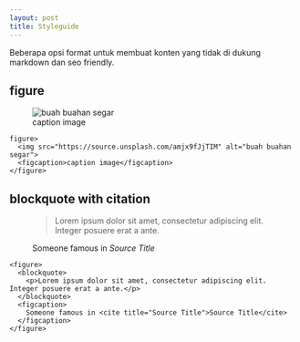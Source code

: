 ```yaml
---
layout: post
title: Styleguide
---
```


Beberapa opsi format untuk membuat konten yang tidak di dukung markdown dan seo friendly.

## figure
<figure>
  <img src="https://source.unsplash.com/amjx9fJjTIM" alt="buah buahan segar">
  <figcaption>caption image</figcaption>
</figure>

```
figure>
  <img src="https://source.unsplash.com/amjx9fJjTIM" alt="buah buahan segar">
  <figcaption>caption image</figcaption>
</figure>
```

## blockquote with citation
<figure>
  <blockquote>
    <p>Lorem ipsum dolor sit amet, consectetur adipiscing elit. Integer posuere erat a ante.</p>
  </blockquote>
  <figcaption>
    Someone famous in <cite title="Source Title">Source Title</cite>
  </figcaption>
</figure>

```
<figure>
  <blockquote>
    <p>Lorem ipsum dolor sit amet, consectetur adipiscing elit. Integer posuere erat a ante.</p>
  </blockquote>
  <figcaption>
    Someone famous in <cite title="Source Title">Source Title</cite>
  </figcaption>
</figure>
```
